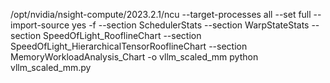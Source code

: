 /opt/nvidia/nsight-compute/2023.2.1/ncu --target-processes all --set full 
--import-source yes -f --section SchedulerStats --section WarpStateStats --section SpeedOfLight_RooflineChart 
--section SpeedOfLight_HierarchicalTensorRooflineChart --section MemoryWorkloadAnalysis_Chart 
-o vllm_scaled_mm python vllm_scaled_mm.py
